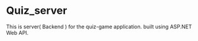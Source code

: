 # Quiz_server

This is server( Backend ) for the quiz-game application. built using ASP.NET Web API.

